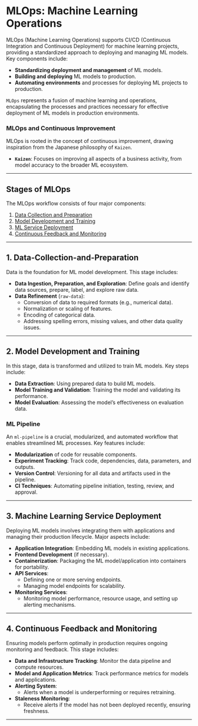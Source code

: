 # MLOps: Machine Learning Operations

MLOps (Machine Learning Operations) supports CI/CD (Continuous Integration and Continuous Deployment) for machine learning projects, providing a standardized approach to deploying and managing ML models. Key components include:

- **Standardizing deployment and management** of ML models.
- **Building and deploying** ML models to production.
- **Automating environments** and processes for deploying ML projects to production.

`MLOps` represents a fusion of machine learning and operations, encapsulating the processes and practices necessary for effective deployment of ML models in production environments.

### MLOps and Continuous Improvement

MLOps is rooted in the concept of continuous improvement, drawing inspiration from the Japanese philosophy of `Kaizen`.

- **`Kaizen`**: Focuses on improving all aspects of a business activity, from model accuracy to the broader ML ecosystem.

---

## Stages of MLOps

The MLOps workflow consists of four major components:

1. [Data Collection and Preparation](#data-collection-and-preparation)
2. [Model Development and Training](#model-development-and-training)
3. [ML Service Deployment](#ml-service-deployment)
4. [Continuous Feedback and Monitoring](#continuous-feedback-and-monitoring)

---

## 1. Data-Collection-and-Preparation

Data is the foundation for ML model development. This stage includes:

- **Data Ingestion, Preparation, and Exploration**: Define goals and identify data sources, prepare, label, and explore raw data.
- **Data Refinement** (`raw-data`):
  - Conversion of data to required formats (e.g., numerical data).
  - Normalization or scaling of features.
  - Encoding of categorical data.
  - Addressing spelling errors, missing values, and other data quality issues.

---

## 2. Model Development and Training

In this stage, data is transformed and utilized to train ML models. Key steps include:

- **Data Extraction**: Using prepared data to build ML models.
- **Model Training and Validation**: Training the model and validating its performance.
- **Model Evaluation**: Assessing the model’s effectiveness on evaluation data.

### ML Pipeline

An `ml-pipeline` is a crucial, modularized, and automated workflow that enables streamlined ML processes. Key features include:

- **Modularization** of code for reusable components.
- **Experiment Tracking**: Track code, dependencies, data, parameters, and outputs.
- **Version Control**: Versioning for all data and artifacts used in the pipeline.
- **CI Techniques**: Automating pipeline initiation, testing, review, and approval.

---

## 3. Machine Learning Service Deployment

Deploying ML models involves integrating them with applications and managing their production lifecycle. Major aspects include:

- **Application Integration**: Embedding ML models in existing applications.
- **Frontend Development** (if necessary).
- **Containerization**: Packaging the ML model/application into containers for portability.
- **API Services**:
  - Defining one or more serving endpoints.
  - Managing model endpoints for scalability.
- **Monitoring Services**:
  - Monitoring model performance, resource usage, and setting up alerting mechanisms.

---

## 4. Continuous Feedback and Monitoring

Ensuring models perform optimally in production requires ongoing monitoring and feedback. This stage includes:

- **Data and Infrastructure Tracking**: Monitor the data pipeline and compute resources.
- **Model and Application Metrics**: Track performance metrics for models and applications.
- **Alerting System**:
  - Alerts when a model is underperforming or requires retraining.
- **Staleness Monitoring**:
  - Receive alerts if the model has not been deployed recently, ensuring freshness.

---
